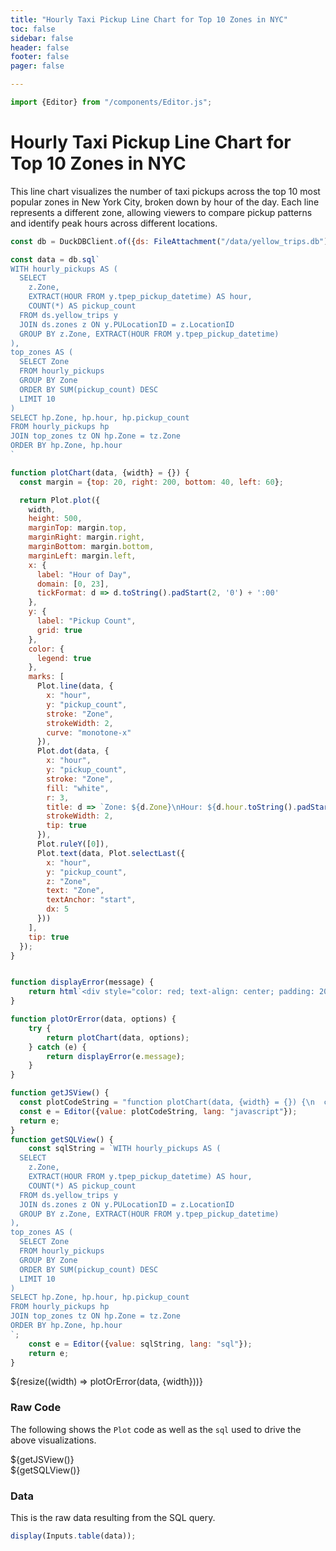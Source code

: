 ```yaml
---
title: "Hourly Taxi Pickup Line Chart for Top 10 Zones in NYC"
toc: false
sidebar: false
header: false
footer: false
pager: false

---
```

```js
import {Editor} from "/components/Editor.js";
```

# Hourly Taxi Pickup Line Chart for Top 10 Zones in NYC

This line chart visualizes the number of taxi pickups across the top 10 most popular zones in New York City, broken down by hour of the day. Each line represents a different zone, allowing viewers to compare pickup patterns and identify peak hours across different locations.


```js
const db = DuckDBClient.of({ds: FileAttachment("/data/yellow_trips.db")});
```

```js
const data = db.sql`
WITH hourly_pickups AS (
  SELECT 
    z.Zone,
    EXTRACT(HOUR FROM y.tpep_pickup_datetime) AS hour,
    COUNT(*) AS pickup_count
  FROM ds.yellow_trips y
  JOIN ds.zones z ON y.PULocationID = z.LocationID
  GROUP BY z.Zone, EXTRACT(HOUR FROM y.tpep_pickup_datetime)
),
top_zones AS (
  SELECT Zone
  FROM hourly_pickups
  GROUP BY Zone
  ORDER BY SUM(pickup_count) DESC
  LIMIT 10
)
SELECT hp.Zone, hp.hour, hp.pickup_count
FROM hourly_pickups hp
JOIN top_zones tz ON hp.Zone = tz.Zone
ORDER BY hp.Zone, hp.hour
`
```


```js
function plotChart(data, {width} = {}) {
  const margin = {top: 20, right: 200, bottom: 40, left: 60};

  return Plot.plot({
    width,
    height: 500,
    marginTop: margin.top,
    marginRight: margin.right,
    marginBottom: margin.bottom,
    marginLeft: margin.left,
    x: {
      label: "Hour of Day",
      domain: [0, 23],
      tickFormat: d => d.toString().padStart(2, '0') + ':00'
    },
    y: {
      label: "Pickup Count",
      grid: true
    },
    color: {
      legend: true
    },
    marks: [
      Plot.line(data, {
        x: "hour",
        y: "pickup_count",
        stroke: "Zone",
        strokeWidth: 2,
        curve: "monotone-x"
      }),
      Plot.dot(data, {
        x: "hour",
        y: "pickup_count",
        stroke: "Zone",
        fill: "white",
        r: 3,
        title: d => `Zone: ${d.Zone}\nHour: ${d.hour.toString().padStart(2, '0')}:00\nPickups: ${d.pickup_count.toLocaleString()}`,
        strokeWidth: 2,
        tip: true
      }),
      Plot.ruleY([0]),
      Plot.text(data, Plot.selectLast({
        x: "hour",
        y: "pickup_count",
        z: "Zone",
        text: "Zone",
        textAnchor: "start",
        dx: 5
      }))
    ],
    tip: true
  });
}


function displayError(message) {
    return html`<div style="color: red; text-align: center; padding: 20px;">Error: ${message}</div>`;
}

function plotOrError(data, options) {
    try {
        return plotChart(data, options);
    } catch (e) {
        return displayError(e.message);
    }
}
```

```js
function getJSView() {
  const plotCodeString = "function plotChart(data, {width} = {}) {\n  const margin = {top: 20, right: 200, bottom: 40, left: 60};\n\n  return Plot.plot({\n    width,\n    height: 500,\n    marginTop: margin.top,\n    marginRight: margin.right,\n    marginBottom: margin.bottom,\n    marginLeft: margin.left,\n    x: {\n      label: \"Hour of Day\",\n      domain: [0, 23],\n      tickFormat: d => d.toString().padStart(2, '0') + ':00'\n    },\n    y: {\n      label: \"Pickup Count\",\n      grid: true\n    },\n    color: {\n      legend: true\n    },\n    marks: [\n      Plot.line(data, {\n        x: \"hour\",\n        y: \"pickup_count\",\n        stroke: \"Zone\",\n        strokeWidth: 2,\n        curve: \"monotone-x\"\n      }),\n      Plot.dot(data, {\n        x: \"hour\",\n        y: \"pickup_count\",\n        stroke: \"Zone\",\n        fill: \"white\",\n        r: 3,\n        title: d => `Zone: ${d.Zone}\\nHour: ${d.hour.toString().padStart(2, '0')}:00\\nPickups: ${d.pickup_count.toLocaleString()}`,\n        strokeWidth: 2,\n        tip: true\n      }),\n      Plot.ruleY([0]),\n      Plot.text(data, Plot.selectLast({\n        x: \"hour\",\n        y: \"pickup_count\",\n        z: \"Zone\",\n        text: \"Zone\",\n        textAnchor: \"start\",\n        dx: 5\n      }))\n    ],\n    tip: true\n  });\n}\n";
  const e = Editor({value: plotCodeString, lang: "javascript"});
  return e;
}
function getSQLView() {
    const sqlString = `WITH hourly_pickups AS (
  SELECT 
    z.Zone,
    EXTRACT(HOUR FROM y.tpep_pickup_datetime) AS hour,
    COUNT(*) AS pickup_count
  FROM ds.yellow_trips y
  JOIN ds.zones z ON y.PULocationID = z.LocationID
  GROUP BY z.Zone, EXTRACT(HOUR FROM y.tpep_pickup_datetime)
),
top_zones AS (
  SELECT Zone
  FROM hourly_pickups
  GROUP BY Zone
  ORDER BY SUM(pickup_count) DESC
  LIMIT 10
)
SELECT hp.Zone, hp.hour, hp.pickup_count
FROM hourly_pickups hp
JOIN top_zones tz ON hp.Zone = tz.Zone
ORDER BY hp.Zone, hp.hour
`;
    const e = Editor({value: sqlString, lang: "sql"});
    return e;
}
```

<div class="grid grid-cols-1">
    <div class="card">
        ${resize((width) => plotOrError(data, {width}))}
    </div>
</div>

### Raw Code

The following shows the `Plot` code as well as the `sql` used to drive the above visualizations.

<div class="grid grid-cols-2">
    <div class="card">
        ${getJSView()}
    </div>
    <div class="card">
        ${getSQLView()}
    </div>
</div>

### Data

This is the raw data resulting from the SQL query.

```js
display(Inputs.table(data));
```